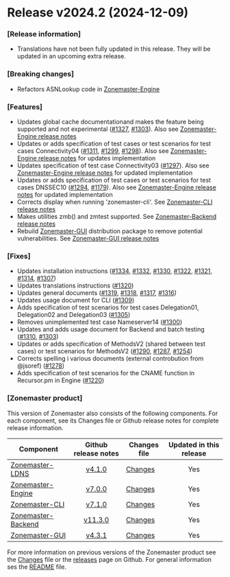 # Release v2024.2 (2024-12-09)

### \[Release information\]
 - Translations have not been fully updated in this release. They will be updated in an upcoming extra release.

### \[Breaking changes\]
 - Refactors ASNLookup code in [Zonemaster-Engine][engine-tag]

### \[Features\]
 - Updates global cache documentationand makes the feature being supported and not experimental ([#1327], [#1303]). Also see [Zonemaster-Engine release notes][engine-tag]
 - Updates or adds specification of test cases or test scenarios for test cases Connectivity04 ([#1311], [#1299], [#1298]). Also see [Zonemaster-Engine release notes][engine-tag] for updates implementation
 - Updates specification of test case Connectivity03 ([#1297]). Also see [Zonemaster-Engine release notes][engine-tag] for updated implementation
 - Updates or adds specification of test cases or test scenarios for test cases DNSSEC10 ([#1294], [#1179]). Also see [Zonemaster-Engine release notes][engine-tag] for updated implementation
 - Corrects display when running 'zonemaster-cli'. See [Zonemaster-CLI release notes][cli-tag]
 - Makes utilities zmb() and zmtest supported. See [Zonemaster-Backend release notes][backend-tag]
 - Rebuild [Zonemaster-GUI] distribution package to remove potential vulnerabilities. See [Zonemaster-GUI release notes][gui-tag]

### \[Fixes\]
 - Updates installation instructions ([#1334], [#1332], [#1330], [#1322], [#1321], [#1314], [#1307])
 - Updates translations instructions ([#1320])
 - Updates general documents ([#1319], [#1318], [#1317], [#1316])
 - Updates usage document for CLI ([#1309])
 - Adds specification of test scenarios for test cases Delegation01, Delegation02 and Delegation03 ([#1305])
 - Removes unimplemented test case Nameserver14 ([#1300])
 - Updates and adds usage document for Backend and batch testing ([#1310], [#1303])
 - Updates or adds specification of MethodsV2 (shared between test cases) or test scenarios for MethodsV2 ([#1290], [#1287], [#1254])
 - Corrects spelling i various documents (external controbution from @jsoref) ([#1278])
 - Adds specification of test scenarios for the CNAME function in Recursor.pm in Engine ([#1220])

### \[Zonemaster product\]
This version of Zonemaster also consists of the following components. For each component, see its Changes file or Github release notes for complete release information.

Component            | Github release notes   | Changes file               | Updated in this release
---------------------|:----------------------:|----------------------------|:----------------------:
[Zonemaster-LDNS]    | [v4.1.0][ldns-tag]     | [Changes][ldns-Changes]    | Yes
[Zonemaster-Engine]  | [v7.0.0][engine-tag]   | [Changes][engine-Changes]  | Yes
[Zonemaster-CLI]     | [v7.1.0][cli-tag]      | [Changes][cli-Changes]     | Yes
[Zonemaster-Backend] | [v11.3.0][backend-tag] | [Changes][backend-Changes] | Yes
[Zonemaster-GUI]     | [v4.3.1][gui-tag]      | [Changes][gui-Changes]     | Yes

For more information on previous versions of the Zonemaster product see the [Changes][zonemaster-Changes] file or the [releases] page on Github. For general information ses the [README] file.

[README]: https://github.com/zonemaster/zonemaster/blob/master/README.md
[releases]: https://github.com/zonemaster/zonemaster/releases

[ldns-tag]: https://github.com/zonemaster/zonemaster-ldns/releases/tag/v4.1.0
[engine-tag]: https://github.com/zonemaster/zonemaster-engine/releases/tag/v7.0.0
[cli-tag]: https://github.com/zonemaster/zonemaster-cli/releases/tag/v7.1.0
[backend-tag]: https://github.com/zonemaster/zonemaster-backend/releases/tag/v11.3.0
[gui-tag]: https://github.com/zonemaster/zonemaster-gui/releases/tag/v4.3.1

[zonemaster-Changes]: https://github.com/zonemaster/zonemaster/blob/master/Changes
[ldns-Changes]: https://github.com/zonemaster/zonemaster-ldns/blob/master/Changes
[engine-Changes]: https://github.com/zonemaster/zonemaster-engine/blob/master/Changes
[cli-Changes]: https://github.com/zonemaster/zonemaster-cli/blob/master/Changes
[backend-Changes]: https://github.com/zonemaster/zonemaster-backend/blob/master/Changes
[gui-Changes]: https://github.com/zonemaster/zonemaster-gui/blob/master/Changes

[Zonemaster-LDNS]: https://github.com/zonemaster/zonemaster-ldns
[Zonemaster-Engine]: https://github.com/zonemaster/zonemaster-engine
[Zonemaster-CLI]: https://github.com/zonemaster/zonemaster-cli
[Zonemaster-Backend]: https://github.com/zonemaster/zonemaster-backend
[Zonemaster-GUI]: https://github.com/zonemaster/zonemaster-gui

[#1179]:    https://github.com/zonemaster/zonemaster/pull/1179
[#1220]:    https://github.com/zonemaster/zonemaster/pull/1220
[#1254]:    https://github.com/zonemaster/zonemaster/pull/1254
[#1278]:    https://github.com/zonemaster/zonemaster/pull/1278
[#1287]:    https://github.com/zonemaster/zonemaster/pull/1287
[#1290]:    https://github.com/zonemaster/zonemaster/pull/1290
[#1294]:    https://github.com/zonemaster/zonemaster/pull/1294
[#1297]:    https://github.com/zonemaster/zonemaster/pull/1297
[#1298]:    https://github.com/zonemaster/zonemaster/pull/1298
[#1299]:    https://github.com/zonemaster/zonemaster/pull/1299
[#1300]:    https://github.com/zonemaster/zonemaster/pull/1300
[#1303]:    https://github.com/zonemaster/zonemaster/pull/1303
[#1303]:    https://github.com/zonemaster/zonemaster/pull/1303
[#1305]:    https://github.com/zonemaster/zonemaster/pull/1305
[#1307]:    https://github.com/zonemaster/zonemaster/pull/1307
[#1309]:    https://github.com/zonemaster/zonemaster/pull/1309
[#1310]:    https://github.com/zonemaster/zonemaster/pull/1310
[#1311]:    https://github.com/zonemaster/zonemaster/pull/1311
[#1314]:    https://github.com/zonemaster/zonemaster/pull/1314
[#1316]:    https://github.com/zonemaster/zonemaster/pull/1316
[#1317]:    https://github.com/zonemaster/zonemaster/pull/1317
[#1318]:    https://github.com/zonemaster/zonemaster/pull/1318
[#1319]:    https://github.com/zonemaster/zonemaster/pull/1319
[#1320]:    https://github.com/zonemaster/zonemaster/pull/1320
[#1321]:    https://github.com/zonemaster/zonemaster/pull/1321
[#1322]:    https://github.com/zonemaster/zonemaster/pull/1322
[#1327]:    https://github.com/zonemaster/zonemaster/pull/1327
[#1330]:    https://github.com/zonemaster/zonemaster/pull/1330
[#1332]:    https://github.com/zonemaster/zonemaster/pull/1332
[#1334]:    https://github.com/zonemaster/zonemaster/pull/1334
